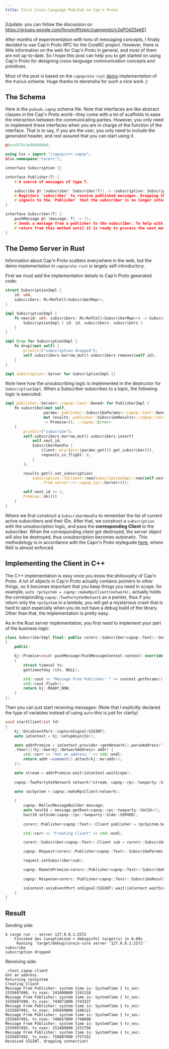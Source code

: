```yaml
---
title: First Cross-language Pub/Sub on Cap'n Proto
---
```


[Update: you can follow the discussion on https://groups.google.com/forum/#!topic/capnproto/y2ePOd25pkE]

After months of experimentation with tons of messaging concepts, I finally decided to use Cap'n Proto RPC for the CoreRC project. However, there is little information on the web for Cap'n Proto in general, and most of them are not up-to-date. So I hope this post can help you to get started on using Cap'n Proto for designing cross-language communication concepts and primitives.

Most of the post is based on the `capnproto-rust` [demo](https://github.com/capnproto/capnproto-rust/tree/master/capnp-rpc/examples/pubsub) implementation of the `PubSub` scheme. Huge thanks to dwrensha for such a nice work ;)

## The Schema

Here is the `pubsub.capnp` schema file. Note that interfaces are like abstract classes in the Cap'n Proto world--they come with a lot of scaffolds to ease the interaction between the communicating parties. However, you only need to implement these interfaces when you are in charge of the function of the interface. That is to say, if you are the user, you only need to include the generated header, and rest assured that you can start using it.

```c++
@0xce579c3e9bb684bd;

using Cxx = import "/capnp/c++.capnp";
$Cxx.namespace("corerc");

interface Subscription {}

interface Publisher(T) {
    # A source of messages of type T.

    subscribe @0 (subscriber: Subscriber(T)) -> (subscription: Subscription);
    # Registers `subscriber` to receive published messages. Dropping the returned `subscription`
    # signals to the `Publisher` that the subscriber is no longer interested in receiving messages.
}

interface Subscriber(T) {
    pushMessage @0 (message: T) -> ();
    # Sends a message from a publisher to the subscriber. To help with flow control, the subscriber should not
    # return from this method until it is ready to process the next message.
}
```

## The Demo Server in Rust

Information about Cap'n Proto scatters everywhere in the web, but the demo implementation in `capnproto-rust` is largely self-introductory.

First we must add the implementation details to Cap'n Proto generated code: 
```rust
struct SubscriptionImpl {
    id: u64,
    subscribers: Rc<RefCell<SubscriberMap>>,
}

impl SubscriptionImpl {
    fn new(id: u64, subscribers: Rc<RefCell<SubscriberMap>>) -> SubscriptionImpl {
        SubscriptionImpl { id: id, subscribers: subscribers }
    }
}

impl Drop for SubscriptionImpl {
    fn drop(&mut self) {
        println!("subscription dropped");
        self.subscribers.borrow_mut().subscribers.remove(&self.id);
    }
}

impl subscription::Server for SubscriptionImpl {}
```
Note here how the unsubscribing logic is implemented in the destructor for `SubscriptionImpl`. When a Subscriber subscribes to a topic, the following logic is executed:
```rust
impl publisher::Server<::capnp::text::Owned> for PublisherImpl {
    fn subscribe(&mut self,
                 params: publisher::SubscribeParams<::capnp::text::Owned>,
                 mut results: publisher::SubscribeResults<::capnp::text::Owned>,)
                 -> Promise<(), ::capnp::Error>
    {
        println!("subscribe");
        self.subscribers.borrow_mut().subscribers.insert(
            self.next_id,
            SubscriberHandle {
                client: pry!(pry!(params.get()).get_subscriber()),
                requests_in_flight: 0,
            }
        );

        results.get().set_subscription(
            subscription::ToClient::new(SubscriptionImpl::new(self.next_id, self.subscribers.clone()))
                .from_server::<::capnp_rpc::Server>());

        self.next_id += 1;
        Promise::ok(())
    }
}
```
Where we first construct a `SubscriberHandle` to remember the list of current active subscribers and their IDs. After that, we construct a `subscription` with the unsubscription logic, and pass the **corresponding Client** to the subscriber. When the corresponding client got destroyed, the server object will also be destroyed, thus unsubscription becomes automatic. This methodology is in accordance with the Capn'n Proto styleguide [here](https://github.com/capnproto/capnproto/blob/master/style-guide.md), where RAII is almost enforced.

## Implementing the Client in C++

The C++ implementation is easy once you know the philosophy of Cap'n Proto. A lot of objects in Cap'n Proto actually contains pointers to other things, so it becomes important that you keep things you need in scope. for example, `auto rpcSystem = capnp::makeRpcClient(network);` actually holds the corresponding `capnp::TwoPartyVatNetwork` as a pointer, thus if you return only the `rpcSystem` in a lambda, you will get a mysterious crash that is hard to spot especially when you do not have a debug build of the library. Other than that, the implementation is pretty easy.

As in the Rust server implementation, you first need to implement your part of the business logic:
```c++
class SubscriberImpl final: public corerc::Subscriber<capnp::Text>::Server
{
    public:

    kj::Promise<void> pushMessage(PushMessageContext context) override
    {
        struct timeval tv;
        gettimeofday (&tv, NULL);

        std::cout << "Message From Publisher: " << context.getParams().getMessage().cStr() << tv.tv_usec << std::endl;
        std::cout.flush();
        return kj::READY_NOW;
    }
};
```

Then you can just start receiving messages: (Note that I explicitly declared the type of variables instead of using `auto`-this is just for clarity)

```c++
void startClient(int fd)
{
    kj::UnixEventPort::captureSignal(SIGINT);
    auto ioContext = kj::setupAsyncIo();

    auto addrPromise = ioContext.provider->getNetwork().parseAddress("127.0.0.1", 2572)
    .then([](kj::Own<kj::NetworkAddress> addr) {
        std::cerr << "Got an address." << std::endl;
        return addr->connect().attach(kj::mv(addr));
    });

    auto stream = addrPromise.wait(ioContext.waitScope);
    
    capnp::TwoPartyVatNetwork network(*stream, capnp::rpc::twoparty::Side::CLIENT);

    auto rpcSystem = capnp::makeRpcClient(network);
    
    {
        capnp::MallocMessageBuilder message;
        auto hostId = message.getRoot<capnp::rpc::twoparty::VatId>();
        hostId.setSide(capnp::rpc::twoparty::Side::SERVER);
        
        corerc::Publisher<capnp::Text>::Client publisher = rpcSystem.bootstrap(hostId).castAs<corerc::Publisher<capnp::Text>>();

        std::cerr << "Creating Client" << std::endl;

        corerc::Subscriber<capnp::Text>::Client sub = corerc::Subscriber<capnp::Text>::Client(kj::heap<SubscriberImpl>());

        capnp::Request<corerc::Publisher<capnp::Text>::SubscribeParams, corerc::Publisher<capnp::Text>::SubscribeResults> request = publisher.subscribeRequest();

        request.setSubscriber(sub);

        capnp::RemotePromise<corerc::Publisher<capnp::Text>::SubscribeResults> subscriptionPromise = request.send();
        
        capnp::Response<corerc::Publisher<capnp::Text>::SubscribeResults> subscription = subscriptionPromise.wait(ioContext.waitScope);

        ioContext.unixEventPort.onSignal(SIGINT).wait(ioContext.waitScope);
    }
}
```

## Result

Sending side:
```
$ cargo run -- server 127.0.0.1:2572
    Finished dev [unoptimized + debuginfo] target(s) in 0.09s
     Running `target/debug/coreio-core server '127.0.0.1:2572'`
subscribe
subscription dropped
```

Receiving side:
```
./test_capnp client
Got an address.
Returning rpcSystem
Creating Client
Message From Publisher: system time is: SystemTime { tv_sec: 1535697490, tv_nsec: 241009000 }241318
Message From Publisher: system time is: SystemTime { tv_sec: 1535697490, tv_nsec: 743071000 }743327
Message From Publisher: system time is: SystemTime { tv_sec: 1535697491, tv_nsec: 245849000 }246111
Message From Publisher: system time is: SystemTime { tv_sec: 1535697491, tv_nsec: 748657000 }748890
Message From Publisher: system time is: SystemTime { tv_sec: 1535697492, tv_nsec: 251489000 }251758
Message From Publisher: system time is: SystemTime { tv_sec: 1535697492, tv_nsec: 756887000 }757151
Received SIGINT, dropping connection!
```